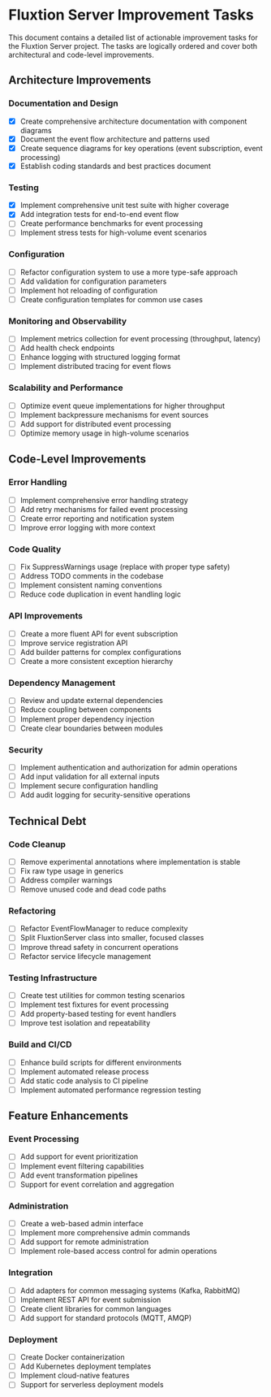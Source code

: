 # Fluxtion Server Improvement Tasks

This document contains a detailed list of actionable improvement tasks for the Fluxtion Server project. The tasks are
logically ordered and cover both architectural and code-level improvements.

## Architecture Improvements

### Documentation and Design

- [x] Create comprehensive architecture documentation with component diagrams
- [x] Document the event flow architecture and patterns used
- [x] Create sequence diagrams for key operations (event subscription, event processing)
- [x] Establish coding standards and best practices document

### Testing

- [X] Implement comprehensive unit test suite with higher coverage
- [X] Add integration tests for end-to-end event flow
- [ ] Create performance benchmarks for event processing
- [ ] Implement stress tests for high-volume event scenarios

### Configuration

- [ ] Refactor configuration system to use a more type-safe approach
- [ ] Add validation for configuration parameters
- [ ] Implement hot reloading of configuration
- [ ] Create configuration templates for common use cases

### Monitoring and Observability

- [ ] Implement metrics collection for event processing (throughput, latency)
- [ ] Add health check endpoints
- [ ] Enhance logging with structured logging format
- [ ] Implement distributed tracing for event flows

### Scalability and Performance

- [ ] Optimize event queue implementations for higher throughput
- [ ] Implement backpressure mechanisms for event sources
- [ ] Add support for distributed event processing
- [ ] Optimize memory usage in high-volume scenarios

## Code-Level Improvements

### Error Handling

- [ ] Implement comprehensive error handling strategy
- [ ] Add retry mechanisms for failed event processing
- [ ] Create error reporting and notification system
- [ ] Improve error logging with more context

### Code Quality

- [ ] Fix SuppressWarnings usage (replace with proper type safety)
- [ ] Address TODO comments in the codebase
- [ ] Implement consistent naming conventions
- [ ] Reduce code duplication in event handling logic

### API Improvements

- [ ] Create a more fluent API for event subscription
- [ ] Improve service registration API
- [ ] Add builder patterns for complex configurations
- [ ] Create a more consistent exception hierarchy

### Dependency Management

- [ ] Review and update external dependencies
- [ ] Reduce coupling between components
- [ ] Implement proper dependency injection
- [ ] Create clear boundaries between modules

### Security

- [ ] Implement authentication and authorization for admin operations
- [ ] Add input validation for all external inputs
- [ ] Implement secure configuration handling
- [ ] Add audit logging for security-sensitive operations

## Technical Debt

### Code Cleanup

- [ ] Remove experimental annotations where implementation is stable
- [ ] Fix raw type usage in generics
- [ ] Address compiler warnings
- [ ] Remove unused code and dead code paths

### Refactoring

- [ ] Refactor EventFlowManager to reduce complexity
- [ ] Split FluxtionServer class into smaller, focused classes
- [ ] Improve thread safety in concurrent operations
- [ ] Refactor service lifecycle management

### Testing Infrastructure

- [ ] Create test utilities for common testing scenarios
- [ ] Implement test fixtures for event processing
- [ ] Add property-based testing for event handlers
- [ ] Improve test isolation and repeatability

### Build and CI/CD

- [ ] Enhance build scripts for different environments
- [ ] Implement automated release process
- [ ] Add static code analysis to CI pipeline
- [ ] Implement automated performance regression testing

## Feature Enhancements

### Event Processing

- [ ] Add support for event prioritization
- [ ] Implement event filtering capabilities
- [ ] Add event transformation pipelines
- [ ] Support for event correlation and aggregation

### Administration

- [ ] Create a web-based admin interface
- [ ] Implement more comprehensive admin commands
- [ ] Add support for remote administration
- [ ] Implement role-based access control for admin operations

### Integration

- [ ] Add adapters for common messaging systems (Kafka, RabbitMQ)
- [ ] Implement REST API for event submission
- [ ] Create client libraries for common languages
- [ ] Add support for standard protocols (MQTT, AMQP)

### Deployment

- [ ] Create Docker containerization
- [ ] Add Kubernetes deployment templates
- [ ] Implement cloud-native features
- [ ] Support for serverless deployment models
